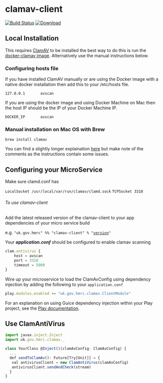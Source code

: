 
# clamav-client

[![Build Status](https://travis-ci.org/hmrc/clamav-client.svg?branch=master)](https://travis-ci.org/hmrc/clamav-client) [ ![Download](https://api.bintray.com/packages/hmrc/releases/clamav-client/images/download.svg) ](https://bintray.com/hmrc/releases/clamav-client/_latestVersion)

## Local Installation

This requires [ClamAV](http://www.clamav.net/) to be installed the best way to do this is run the [docker-clamav image](https://hub.docker.com/r/mkodockx/docker-clamav). Alternatively use the manual instructions below.

### Configuring hosts file

If you have installed ClamAV manually or are using the Docker image with a native docker installation then add this to your /etc/hosts file.

```127.0.0.1       avscan```

If you are using the docker image and using Docker Machine on Mac then the host IP should be the IP of your Docker Machine IP.

```DOCKER_IP       avscan```

### Manual installation on Mac OS with Brew

```brew install clamav```

You can find a slightly longer explaination [here](https://gist.github.com/zhurui1008/4fdc875e557014c3a34e) but make note of the comments as the instructions contain some issues.

## Configuring your MicroService

Make sure clamd.conf has

```LocalSocket /usr/local/var/run/clamav/clamd.sock```
```TCPSocket 3310```

###### To use clamav-client 
Add the latest released version of the clamav-client to your app dependencies of your micro service build

e.g. ```"uk.gov.hmrc" %% "clamav-client" % "```[```version```](https://bintray.com/hmrc/releases/clamav-client/_latestVersion)```"```

Your _**application.conf**_ should be configured to enable clamav scanning


```JavaScript
clam.antivirus {            
    host = avscan
    port = 3310             
    timeout = 5000          
}
```

Wire up your microservice to load the ClamAvConfig using dependency injection by adding the following to your ```application.conf```


```JavaScript
play.modules.enabled += "uk.gov.hmrc.clamav.ClientModule"
```
For an explanation on using Guice dependency injection within your Play project, see the [Play documentation](https://www.playframework.com/documentation/2.5.x/ScalaDependencyInjection).

## Use ClamAntiVirus

```JavaScript
import javax.inject.Inject
import uk.gov.hmrc.clamav._

class YourClass @Inject()(clamAvConfig: ClamAvConfig) {
  ...
  def sendToClamAv(): Future[Try[Unit]] = {
   val antivirusClient = new ClamAntiVirus(clamAvConfig)
   antivirusClient.sendAndCheck(stream)
  }
}
```
